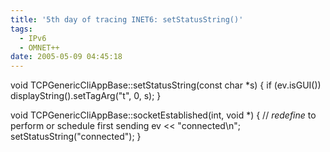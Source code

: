 ```yaml
---
title: '5th day of tracing INET6: setStatusString()'
tags:
  - IPv6
  - OMNET++
date: 2005-05-09 04:45:18
---
```


void TCPGenericCliAppBase::setStatusString(const char *s)
{
    if (ev.isGUI()) displayString().setTagArg("t", 0, s);
}

void TCPGenericCliAppBase::socketEstablished(int, void *)
{
    // *redefine* to perform or schedule first sending
    ev << "connected\n";
    setStatusString("connected");
}